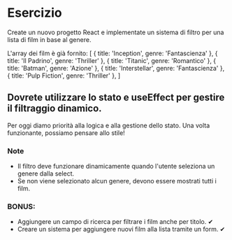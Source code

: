 # Esercizio

Create un nuovo progetto React e implementate un sistema di filtro per una lista di film in base al genere.

L'array dei film è già fornito:
[
{ title: 'Inception', genre: 'Fantascienza' },
{ title: 'Il Padrino', genre: 'Thriller' },
{ title: 'Titanic', genre: 'Romantico' },
{ title: 'Batman', genre: 'Azione' },
{ title: 'Interstellar', genre: 'Fantascienza' },
{ title: 'Pulp Fiction', genre: 'Thriller' },
]

## Dovrete utilizzare lo stato e useEffect per gestire il filtraggio dinamico.

Per oggi diamo priorità alla logica e alla gestione dello stato. Una volta funzionante, possiamo pensare allo stile!

### Note

- Il filtro deve funzionare dinamicamente quando l'utente seleziona un genere dalla select.
- Se non viene selezionato alcun genere, devono essere mostrati tutti i film.

### BONUS:

- Aggiungere un campo di ricerca per filtrare i film anche per titolo. ✔
- Creare un sistema per aggiungere nuovi film alla lista tramite un form. ✔
